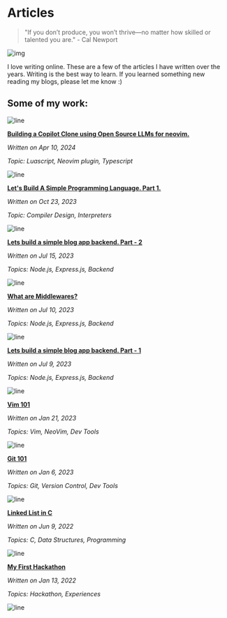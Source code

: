 # Articles


> "If you don’t produce, you won’t thrive—no matter how skilled or talented you are." - Cal Newport

![img](https://64.media.tumblr.com/8b868373b16c535b6494ea3f6a323030/499da71b41a48e3b-d6/s1280x1920/f98819182c7c4429ce02b30aac82de593c71b47b.gif)

I love writing online. These are a few of the articles I have written over the years. Writing is the best way to learn. If you learned something new reading my blogs, please let me know :)

## Some of my work:

![line](https://user-images.githubusercontent.com/74038190/212284100-561aa473-3905-4a80-b561-0d28506553ee.gif)

__[Building a Copilot Clone using Open Source LLMs for neovim.](./articles/opilot)__

*Written on Apr 10, 2024*

*Topic: Luascript, Neovim plugin, Typescript*

![line](https://user-images.githubusercontent.com/74038190/212284100-561aa473-3905-4a80-b561-0d28506553ee.gif)

__[Let's Build A Simple Programming Language. Part 1.](./articles/language1)__

*Written on Oct 23, 2023*

*Topic: Compiler Design, Interpreters*

![line](https://user-images.githubusercontent.com/74038190/212284100-561aa473-3905-4a80-b561-0d28506553ee.gif)

__[Lets build a simple blog app backend. Part - 2](./articles/masteringbackend2)__

*Written on Jul 15, 2023*

*Topics: Node.js, Express.js, Backend*

![line](https://user-images.githubusercontent.com/74038190/212284100-561aa473-3905-4a80-b561-0d28506553ee.gif)

__[What are Middlewares?](./articles/middlewares)__

*Written on Jul 10, 2023*

*Topics: Node.js, Express.js, Backend*

![line](https://user-images.githubusercontent.com/74038190/212284100-561aa473-3905-4a80-b561-0d28506553ee.gif)

__[Lets build a simple blog app backend. Part - 1](./articles/masteringbackend1)__

*Written on Jul 9, 2023*

*Topics: Node.js, Express.js, Backend*

![line](https://user-images.githubusercontent.com/74038190/212284100-561aa473-3905-4a80-b561-0d28506553ee.gif)

__[Vim 101](./articles/vim)__

*Written on Jan 21, 2023*

*Topics: Vim, NeoVim, Dev Tools*

![line](https://user-images.githubusercontent.com/74038190/212284100-561aa473-3905-4a80-b561-0d28506553ee.gif)

__[Git 101](./articles/git)__

*Written on Jan 6, 2023*

*Topics: Git, Version Control, Dev Tools*

![line](https://user-images.githubusercontent.com/74038190/212284100-561aa473-3905-4a80-b561-0d28506553ee.gif)

__[Linked List in C](./articles/linkedlist)__

*Written on Jun 9, 2022*

*Topics: C, Data Structures, Programming*

![line](https://user-images.githubusercontent.com/74038190/212284100-561aa473-3905-4a80-b561-0d28506553ee.gif)

__[My First Hackathon](./articles/hackathon)__

*Written on Jan 13, 2022*

*Topics: Hackathon, Experiences*

![line](https://user-images.githubusercontent.com/74038190/212284100-561aa473-3905-4a80-b561-0d28506553ee.gif)
